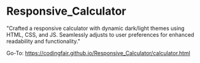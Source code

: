 # Responsive_Calculator
"Crafted a responsive calculator with dynamic dark/light themes using HTML, CSS, and JS. Seamlessly adjusts to user preferences for enhanced readability and functionality."

Go-To: https://codingfair.github.io/Responsive_Calculator/calculator.html 
